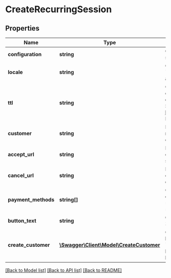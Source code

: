 # CreateRecurringSession

## Properties
Name | Type | Description | Notes
------------ | ------------- | ------------- | -------------
**configuration** | **string** | Optional handle for a configuration to use for this session | [optional] 
**locale** | **string** | Optional locale for session. E.g. &#x60;en_GB&#x60;, &#x60;da_DK&#x60;, &#x60;es_ES&#x60;. Defaults to configuration locale or account locale. | [optional] 
**ttl** | **string** | Optional time-to-live duration. The session will expire after the duration from creation. The duration must be given as an ISO-8601 duration. See https://en.wikipedia.org/wiki/ISO_8601#Durations. E.g. PT3H (three hours). | [optional] 
**customer** | **string** | Handle for existing customer to add payment method to. Either this argument must be provided or &#x60;create_customer&#x60;. | [optional] 
**accept_url** | **string** | If checkout is opened in separate window the customer will be directed to this page after success | [optional] 
**cancel_url** | **string** | If checkout is opened in separate window the customer will be directed to this page if the customer cancels | [optional] 
**payment_methods** | **string[]** | Optional list of payment methods to use for the checkout session. Format: &#x60;&lt;payment_methods&gt; &#x3D; list of &lt;payment_method&gt;&#x60; &#x60;&lt;payment_method&gt;  &#x3D; [sca-|scafallback-|nosca-|]&lt;payment_name&gt;&#x60; &#x60;&lt;payment_name&gt;    &#x3D; The id of payment method, e.g. dankort&#x60; See https://docs.reepay.com/docs/checkout-payment-methods for full documentation | [optional] 
**button_text** | **string** | Optional alternative button text. Maximum length 32 characters. | [optional] 
**create_customer** | [**\Swagger\Client\Model\CreateCustomer**](CreateCustomer.md) | Create customer object. Either this argument must be provided or reference to existing customer in &#x60;customer&#x60;. If the &#x60;create_customer&#x60; object has a handle for an existing customer, this customer will be used. | [optional] 

[[Back to Model list]](../README.md#documentation-for-models) [[Back to API list]](../README.md#documentation-for-api-endpoints) [[Back to README]](../README.md)


